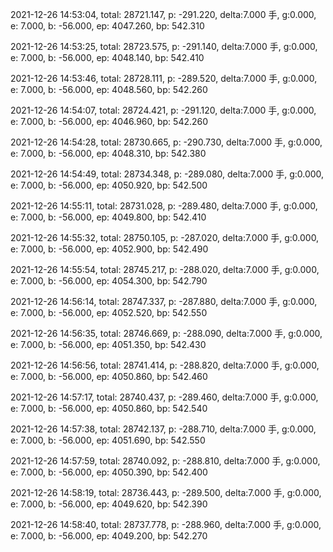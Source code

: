 2021-12-26 14:53:04, total: 28721.147, p: -291.220, delta:7.000 手, g:0.000, e: 7.000, b: -56.000, ep: 4047.260, bp: 542.310

2021-12-26 14:53:25, total: 28723.575, p: -291.140, delta:7.000 手, g:0.000, e: 7.000, b: -56.000, ep: 4048.140, bp: 542.410

2021-12-26 14:53:46, total: 28728.111, p: -289.520, delta:7.000 手, g:0.000, e: 7.000, b: -56.000, ep: 4048.560, bp: 542.260

2021-12-26 14:54:07, total: 28724.421, p: -291.120, delta:7.000 手, g:0.000, e: 7.000, b: -56.000, ep: 4046.960, bp: 542.260

2021-12-26 14:54:28, total: 28730.665, p: -290.730, delta:7.000 手, g:0.000, e: 7.000, b: -56.000, ep: 4048.310, bp: 542.380

2021-12-26 14:54:49, total: 28734.348, p: -289.080, delta:7.000 手, g:0.000, e: 7.000, b: -56.000, ep: 4050.920, bp: 542.500

2021-12-26 14:55:11, total: 28731.028, p: -289.480, delta:7.000 手, g:0.000, e: 7.000, b: -56.000, ep: 4049.800, bp: 542.410

2021-12-26 14:55:32, total: 28750.105, p: -287.020, delta:7.000 手, g:0.000, e: 7.000, b: -56.000, ep: 4052.900, bp: 542.490

2021-12-26 14:55:54, total: 28745.217, p: -288.020, delta:7.000 手, g:0.000, e: 7.000, b: -56.000, ep: 4054.300, bp: 542.790

2021-12-26 14:56:14, total: 28747.337, p: -287.880, delta:7.000 手, g:0.000, e: 7.000, b: -56.000, ep: 4052.520, bp: 542.550

2021-12-26 14:56:35, total: 28746.669, p: -288.090, delta:7.000 手, g:0.000, e: 7.000, b: -56.000, ep: 4051.350, bp: 542.430

2021-12-26 14:56:56, total: 28741.414, p: -288.820, delta:7.000 手, g:0.000, e: 7.000, b: -56.000, ep: 4050.860, bp: 542.460

2021-12-26 14:57:17, total: 28740.437, p: -289.460, delta:7.000 手, g:0.000, e: 7.000, b: -56.000, ep: 4050.860, bp: 542.540

2021-12-26 14:57:38, total: 28742.137, p: -288.710, delta:7.000 手, g:0.000, e: 7.000, b: -56.000, ep: 4051.690, bp: 542.550

2021-12-26 14:57:59, total: 28740.092, p: -288.810, delta:7.000 手, g:0.000, e: 7.000, b: -56.000, ep: 4050.390, bp: 542.400

2021-12-26 14:58:19, total: 28736.443, p: -289.500, delta:7.000 手, g:0.000, e: 7.000, b: -56.000, ep: 4049.620, bp: 542.390

2021-12-26 14:58:40, total: 28737.778, p: -288.960, delta:7.000 手, g:0.000, e: 7.000, b: -56.000, ep: 4049.200, bp: 542.270